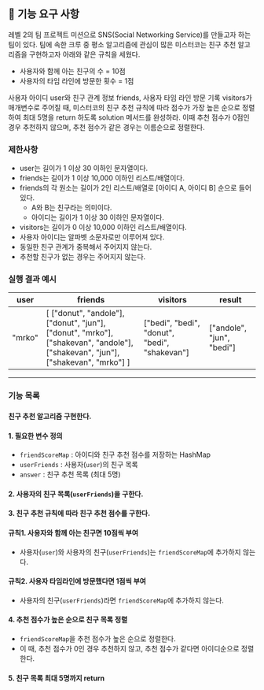 ## 🚀 기능 요구 사항

레벨 2의 팀 프로젝트 미션으로 SNS(Social Networking Service)를 만들고자 하는 팀이 있다. 팀에 속한 크루 중 평소 알고리즘에 관심이 많은 미스터코는 친구 추천 알고리즘을 구현하고자 아래와 같은 규칙을 세웠다.

- 사용자와 함께 아는 친구의 수 = 10점 
- 사용자의 타임 라인에 방문한 횟수 = 1점

사용자 아이디 user와 친구 관계 정보 friends, 사용자 타임 라인 방문 기록 visitors가 매개변수로 주어질 때, 미스터코의 친구 추천 규칙에 따라 점수가 가장 높은 순으로 정렬하여 최대 5명을 return 하도록 solution 메서드를 완성하라. 이때 추천 점수가 0점인 경우 추천하지 않으며, 추천 점수가 같은 경우는 이름순으로 정렬한다.

### 제한사항

- user는 길이가 1 이상 30 이하인 문자열이다.
- friends는 길이가 1 이상 10,000 이하인 리스트/배열이다.
- friends의 각 원소는 길이가 2인 리스트/배열로 [아이디 A, 아이디 B] 순으로 들어있다.
  - A와 B는 친구라는 의미이다.
  - 아이디는 길이가 1 이상 30 이하인 문자열이다.
- visitors는 길이가 0 이상 10,000 이하인 리스트/배열이다.
- 사용자 아이디는 알파벳 소문자로만 이루어져 있다.
- 동일한 친구 관계가 중복해서 주어지지 않는다.
- 추천할 친구가 없는 경우는 주어지지 않는다.

### 실행 결과 예시

| user | friends | visitors | result |
| --- | --- | --- | --- |
| "mrko" | [ ["donut", "andole"], ["donut", "jun"], ["donut", "mrko"], ["shakevan", "andole"], ["shakevan", "jun"], ["shakevan", "mrko"] ] | ["bedi", "bedi", "donut", "bedi", "shakevan"] | ["andole", "jun", "bedi"] |

---
### 기능 목록
#### 친구 추천 알고리즘 구현한다.
#### 1. 필요한 변수 정의

- `friendScoreMap` : 아이디와 친구 추천 점수를 저장하는 HashMap
- `userFriends` : 사용자(`user`)의 친구 목록
- `answer` : 친구 추천 목록 (최대 5명)

#### 2. 사용자의 친구 목록(`userFriends`)을 구한다.

#### 3. 친구 추천 규칙에 따라 친구 추천 점수를 구한다.
#### 규칙1. 사용자와 함께 아는 친구면 10점씩 부여
- 사용자(`user`)와 사용자의 친구(`userFriends`)는 `friendScoreMap`에 추가하지 않는다.

#### 규칙2. 사용자 타임라인에 방문했다면 1점씩 부여
- 사용자의 친구(`userFriends`)라면 `friendScoreMap`에 추가하지 않는다.
#### 4. 추천 점수가 높은 순으로 친구 목록 정렬 
- `friendScoreMap`을 추천 점수가 높은 순으로 정렬한다.
- 이 때, 추천 점수가 0인 경우 추천하지 않고, 추천 점수가 같다면 아이디순으로 정렬한다.
#### 5. 친구 목록 최대 5명까지 return
